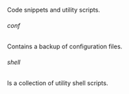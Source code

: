 Code snippets and utility scripts.

###### conf
Contains a backup of configuration files.

###### shell
Is a collection of utility shell scripts.
